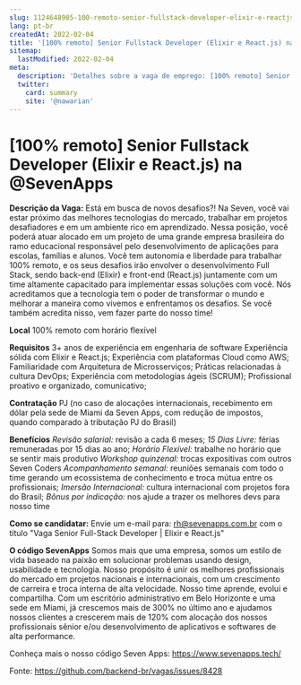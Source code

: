 ```yaml
---
slug: 1124648905-100-remoto-senior-fullstack-developer-elixir-e-reactjs-na-at-sevenapps
lang: pt-br
createdAt: 2022-02-04
title: '[100% remoto] Senior Fullstack Developer (Elixir e React.js) na @SevenApps - Vaga de Emprego'
sitemap:
  lastModified: 2022-02-04
meta:
  description: 'Detalhes sobre a vaga de emprego: [100% remoto] Senior Fullstack Developer (Elixir e React.js) na @SevenApps'
  twitter:
    card: summary
    site: '@nawarian'
---
```


# [100% remoto] Senior Fullstack Developer (Elixir e React.js) na @SevenApps

**Descrição da Vaga:**
Está em busca de novos desafios?! Na Seven, você vai estar próximo das melhores tecnologias do mercado, trabalhar em projetos desafiadores e em um ambiente rico em aprendizado.
Nessa posição, você poderá atuar alocado em um projeto de uma grande empresa brasileira do ramo educacional responsável pelo desenvolvimento de aplicações para escolas, famílias e alunos. Você tem autonomia e liberdade para trabalhar 100% remoto, e os seus desafios irão envolver o desenvolvimento Full Stack, sendo back-end (Elixir) e front-end (React.js) juntamente com um time altamente capacitado para implementar essas soluções com você.
Nós acreditamos que a tecnologia tem o poder de transformar o mundo e melhorar a maneira como vivemos e enfrentamos os desafios. Se você também acredita nisso, vem fazer parte do nosso time!

**Local**
100% remoto com horário flexível

**Requisitos**
3+ anos de experiência em engenharia de software
Experiência sólida com Elixir e React.js;
Experiência com plataformas Cloud como AWS;
Familiaridade com Arquitetura de Microsserviços;
Práticas relacionadas à cultura DevOps;
Experiência com metodologias ágeis (SCRUM);
Profissional proativo e organizado, comunicativo;

**Contratação**
PJ (no caso de alocações internacionais, recebimento em dólar pela sede de Miami da Seven Apps, com redução de impostos, quando comparado à tributação PJ do Brasil)

**Benefícios**
_Revisão salarial:_ revisão a cada 6 meses;
_15 Dias Livre:_ férias remuneradas por 15 dias ao ano;
_Horário Flexível:_ trabalhe no horário que se sentir mais produtivo
_Workshop quinzenal:_ trocas expositivas com outros Seven Coders
_Acompanhamento semanal:_ reuniões semanais com todo o time gerando um ecossistema de conhecimento e troca mútua entre os profissionais;
_Imersão Internacional:_ cultura internacional com projetos fora do Brasil;
_Bônus por indicação:_ nos ajude a trazer os melhores devs para nosso time

**Como se candidatar:**
Envie um e-mail para: [rh@sevenapps.com.br](mailto:rh@sevenapps.com.br) com o título "Vaga Senior Full-Stack Developer | Elixir e React.js"

**O código SevenApps**
Somos mais que uma empresa, somos um estilo de vida baseado na paixão em solucionar problemas usando design, usabilidade e tecnologia. Nosso propósito é unir os melhores profissionais do mercado em projetos nacionais e internacionais, com um crescimento de carreira e troca interna de alta velocidade. Nosso time aprende, evolui e compartilha.
Com um escritório administrativo em Belo Horizonte e uma sede em Miami, já crescemos mais de 300% no último ano e ajudamos nossos clientes a crescerem mais de 120% com alocação dos nossos profissionais sênior e/ou desenvolvimento de aplicativos e softwares de alta performance.

Conheça mais o nosso código Seven Apps: https://www.sevenapps.tech/

Fonte: https://github.com/backend-br/vagas/issues/8428